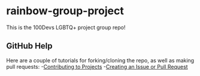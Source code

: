 # rainbow-group-project
This is the 100Devs LGBTQ+ project group repo!

## GitHub Help
Here are a couple of tutorials for forking/cloning the repo, as well as making pull requests:
-[Contributing to Projects](https://docs.github.com/en/get-started/quickstart/contributing-to-projects)
-[Creating an Issue or Pull Request](https://docs.github.com/en/desktop/contributing-and-collaborating-using-github-desktop/working-with-your-remote-repository-on-github-or-github-enterprise/creating-an-issue-or-pull-request)
